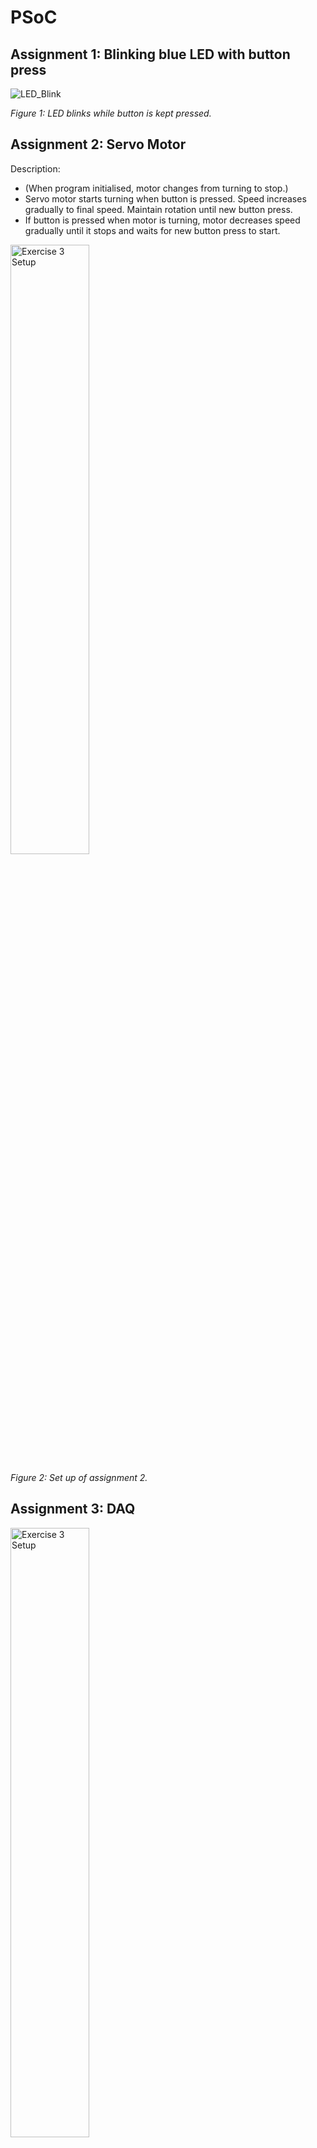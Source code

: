 # PSoC

## Assignment 1: Blinking blue LED with button press
![LED_Blink](https://github.com/Gemmus/PSoC/assets/112064697/c01416cb-8322-41eb-a3f2-6a057c6361b2)
<p><em>Figure 1: LED blinks while button is kept pressed.</em></p>

## Assignment 2: Servo Motor 

Description: 
   - (When program initialised, motor changes from turning to stop.)
   - Servo motor starts turning when button is pressed. Speed increases gradually to final speed. Maintain rotation until new button press.
   - If button is pressed when motor is turning, motor decreases speed gradually until it stops and waits for new button press to start. 

<img src="https://github.com/Gemmus/PSoC/assets/112064697/7a14b833-3b6b-46c2-af34-3e5a787119c0" alt="Exercise 3 Setup" width="50%">
<p><em>Figure 2: Set up of assignment 2.</em></p>

## Assignment 3: DAQ

<img src="https://github.com/Gemmus/PSoC/assets/112064697/1fca26a5-aac6-45a1-b34b-775cc67214f6" alt="Exercise 3 Setup" width="50%">
<p><em>Figure 3: Set up of assignment 3, 100uF capacitor between wires and temperature sensor.</em></p>

<img src="https://github.com/Gemmus/PSoC/assets/112064697/42c2b23d-cef5-462f-a093-2dc2f9df329f" alt="Exercise 3 Output" width="50%">
<p><em>Figure 4: Example output of assignment 3.</em></p>

[LM35 Datasheet](https://www.ti.com/lit/ds/symlink/lm35.pdf)

## Assignment 4: SPI & I2C

<img src="https://github.com/Gemmus/PSoC/assets/112064697/bcd570c1-13d7-4c02-830f-6d985f477ac0" alt="Exercise 3 Output">
<p><em>Figure 5: Set up of assignment 4.</em></p>

<img src="https://github.com/Gemmus/PSoC/assets/112064697/0712d5e9-9e4c-4278-8a52-3e9142ccf05f" alt="Exercise 3 Output" width="50%">
<p><em>Figure 6: Example output of assignment 4.</em></p>

[TC74A2-5.0VAT Datasheet](https://ww1.microchip.com/downloads/en/DeviceDoc/21462D.pdf)
[MCP3201-CI/P Datasheet](https://ww1.microchip.com/downloads/en/DeviceDoc/21290F.pdf)

## Assignment 5: OneWire

<img src="https://github.com/Gemmus/PSoC/assets/112064697/a82b9b3a-9e9f-4c4f-b79e-8a975d3379d9" alt="Exercise 3 Output" width="50%">
<p><em>Figure 7: Set up of assignment 5.</em></p>

<img src="https://github.com/Gemmus/PSoC/assets/112064697/c0524af0-1071-4714-83e0-3a8657f0e46f" alt="Exercise 3 Output" width="50%">
<p><em>Figure 8: Example output of assignment 5.</em></p>

[DS18B20 Datasheet](https://cdn.sparkfun.com/datasheets/Sensors/Temp/DS18B20.pdf)

## Project: 
